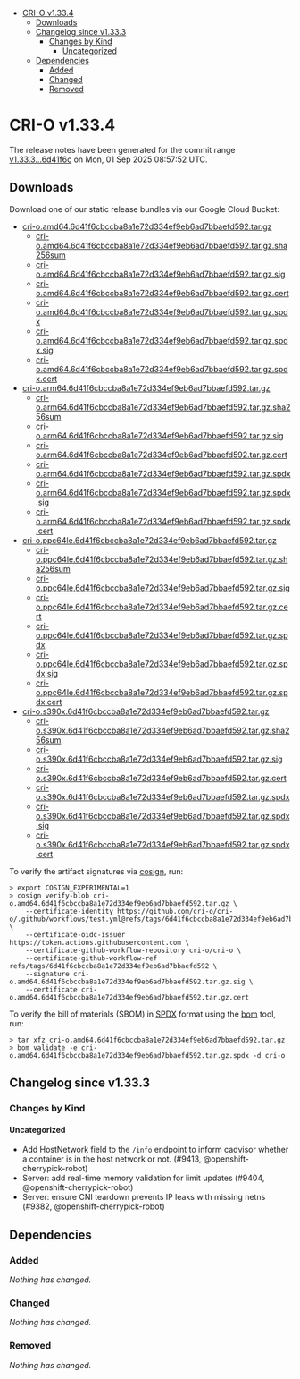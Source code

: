 - [CRI-O v1.33.4](#cri-o-v1334)
  - [Downloads](#downloads)
  - [Changelog since v1.33.3](#changelog-since-v1333)
    - [Changes by Kind](#changes-by-kind)
      - [Uncategorized](#uncategorized)
  - [Dependencies](#dependencies)
    - [Added](#added)
    - [Changed](#changed)
    - [Removed](#removed)

# CRI-O v1.33.4

The release notes have been generated for the commit range
[v1.33.3...6d41f6c](https://github.com/cri-o/cri-o/compare/v1.33.3...v1.33.4) on Mon, 01 Sep 2025 08:57:52 UTC.

## Downloads

Download one of our static release bundles via our Google Cloud Bucket:

- [cri-o.amd64.6d41f6cbccba8a1e72d334ef9eb6ad7bbaefd592.tar.gz](https://storage.googleapis.com/cri-o/artifacts/cri-o.amd64.6d41f6cbccba8a1e72d334ef9eb6ad7bbaefd592.tar.gz)
  - [cri-o.amd64.6d41f6cbccba8a1e72d334ef9eb6ad7bbaefd592.tar.gz.sha256sum](https://storage.googleapis.com/cri-o/artifacts/cri-o.amd64.6d41f6cbccba8a1e72d334ef9eb6ad7bbaefd592.tar.gz.sha256sum)
  - [cri-o.amd64.6d41f6cbccba8a1e72d334ef9eb6ad7bbaefd592.tar.gz.sig](https://storage.googleapis.com/cri-o/artifacts/cri-o.amd64.6d41f6cbccba8a1e72d334ef9eb6ad7bbaefd592.tar.gz.sig)
  - [cri-o.amd64.6d41f6cbccba8a1e72d334ef9eb6ad7bbaefd592.tar.gz.cert](https://storage.googleapis.com/cri-o/artifacts/cri-o.amd64.6d41f6cbccba8a1e72d334ef9eb6ad7bbaefd592.tar.gz.cert)
  - [cri-o.amd64.6d41f6cbccba8a1e72d334ef9eb6ad7bbaefd592.tar.gz.spdx](https://storage.googleapis.com/cri-o/artifacts/cri-o.amd64.6d41f6cbccba8a1e72d334ef9eb6ad7bbaefd592.tar.gz.spdx)
  - [cri-o.amd64.6d41f6cbccba8a1e72d334ef9eb6ad7bbaefd592.tar.gz.spdx.sig](https://storage.googleapis.com/cri-o/artifacts/cri-o.amd64.6d41f6cbccba8a1e72d334ef9eb6ad7bbaefd592.tar.gz.spdx.sig)
  - [cri-o.amd64.6d41f6cbccba8a1e72d334ef9eb6ad7bbaefd592.tar.gz.spdx.cert](https://storage.googleapis.com/cri-o/artifacts/cri-o.amd64.6d41f6cbccba8a1e72d334ef9eb6ad7bbaefd592.tar.gz.spdx.cert)
- [cri-o.arm64.6d41f6cbccba8a1e72d334ef9eb6ad7bbaefd592.tar.gz](https://storage.googleapis.com/cri-o/artifacts/cri-o.arm64.6d41f6cbccba8a1e72d334ef9eb6ad7bbaefd592.tar.gz)
  - [cri-o.arm64.6d41f6cbccba8a1e72d334ef9eb6ad7bbaefd592.tar.gz.sha256sum](https://storage.googleapis.com/cri-o/artifacts/cri-o.arm64.6d41f6cbccba8a1e72d334ef9eb6ad7bbaefd592.tar.gz.sha256sum)
  - [cri-o.arm64.6d41f6cbccba8a1e72d334ef9eb6ad7bbaefd592.tar.gz.sig](https://storage.googleapis.com/cri-o/artifacts/cri-o.arm64.6d41f6cbccba8a1e72d334ef9eb6ad7bbaefd592.tar.gz.sig)
  - [cri-o.arm64.6d41f6cbccba8a1e72d334ef9eb6ad7bbaefd592.tar.gz.cert](https://storage.googleapis.com/cri-o/artifacts/cri-o.arm64.6d41f6cbccba8a1e72d334ef9eb6ad7bbaefd592.tar.gz.cert)
  - [cri-o.arm64.6d41f6cbccba8a1e72d334ef9eb6ad7bbaefd592.tar.gz.spdx](https://storage.googleapis.com/cri-o/artifacts/cri-o.arm64.6d41f6cbccba8a1e72d334ef9eb6ad7bbaefd592.tar.gz.spdx)
  - [cri-o.arm64.6d41f6cbccba8a1e72d334ef9eb6ad7bbaefd592.tar.gz.spdx.sig](https://storage.googleapis.com/cri-o/artifacts/cri-o.arm64.6d41f6cbccba8a1e72d334ef9eb6ad7bbaefd592.tar.gz.spdx.sig)
  - [cri-o.arm64.6d41f6cbccba8a1e72d334ef9eb6ad7bbaefd592.tar.gz.spdx.cert](https://storage.googleapis.com/cri-o/artifacts/cri-o.arm64.6d41f6cbccba8a1e72d334ef9eb6ad7bbaefd592.tar.gz.spdx.cert)
- [cri-o.ppc64le.6d41f6cbccba8a1e72d334ef9eb6ad7bbaefd592.tar.gz](https://storage.googleapis.com/cri-o/artifacts/cri-o.ppc64le.6d41f6cbccba8a1e72d334ef9eb6ad7bbaefd592.tar.gz)
  - [cri-o.ppc64le.6d41f6cbccba8a1e72d334ef9eb6ad7bbaefd592.tar.gz.sha256sum](https://storage.googleapis.com/cri-o/artifacts/cri-o.ppc64le.6d41f6cbccba8a1e72d334ef9eb6ad7bbaefd592.tar.gz.sha256sum)
  - [cri-o.ppc64le.6d41f6cbccba8a1e72d334ef9eb6ad7bbaefd592.tar.gz.sig](https://storage.googleapis.com/cri-o/artifacts/cri-o.ppc64le.6d41f6cbccba8a1e72d334ef9eb6ad7bbaefd592.tar.gz.sig)
  - [cri-o.ppc64le.6d41f6cbccba8a1e72d334ef9eb6ad7bbaefd592.tar.gz.cert](https://storage.googleapis.com/cri-o/artifacts/cri-o.ppc64le.6d41f6cbccba8a1e72d334ef9eb6ad7bbaefd592.tar.gz.cert)
  - [cri-o.ppc64le.6d41f6cbccba8a1e72d334ef9eb6ad7bbaefd592.tar.gz.spdx](https://storage.googleapis.com/cri-o/artifacts/cri-o.ppc64le.6d41f6cbccba8a1e72d334ef9eb6ad7bbaefd592.tar.gz.spdx)
  - [cri-o.ppc64le.6d41f6cbccba8a1e72d334ef9eb6ad7bbaefd592.tar.gz.spdx.sig](https://storage.googleapis.com/cri-o/artifacts/cri-o.ppc64le.6d41f6cbccba8a1e72d334ef9eb6ad7bbaefd592.tar.gz.spdx.sig)
  - [cri-o.ppc64le.6d41f6cbccba8a1e72d334ef9eb6ad7bbaefd592.tar.gz.spdx.cert](https://storage.googleapis.com/cri-o/artifacts/cri-o.ppc64le.6d41f6cbccba8a1e72d334ef9eb6ad7bbaefd592.tar.gz.spdx.cert)
- [cri-o.s390x.6d41f6cbccba8a1e72d334ef9eb6ad7bbaefd592.tar.gz](https://storage.googleapis.com/cri-o/artifacts/cri-o.s390x.6d41f6cbccba8a1e72d334ef9eb6ad7bbaefd592.tar.gz)
  - [cri-o.s390x.6d41f6cbccba8a1e72d334ef9eb6ad7bbaefd592.tar.gz.sha256sum](https://storage.googleapis.com/cri-o/artifacts/cri-o.s390x.6d41f6cbccba8a1e72d334ef9eb6ad7bbaefd592.tar.gz.sha256sum)
  - [cri-o.s390x.6d41f6cbccba8a1e72d334ef9eb6ad7bbaefd592.tar.gz.sig](https://storage.googleapis.com/cri-o/artifacts/cri-o.s390x.6d41f6cbccba8a1e72d334ef9eb6ad7bbaefd592.tar.gz.sig)
  - [cri-o.s390x.6d41f6cbccba8a1e72d334ef9eb6ad7bbaefd592.tar.gz.cert](https://storage.googleapis.com/cri-o/artifacts/cri-o.s390x.6d41f6cbccba8a1e72d334ef9eb6ad7bbaefd592.tar.gz.cert)
  - [cri-o.s390x.6d41f6cbccba8a1e72d334ef9eb6ad7bbaefd592.tar.gz.spdx](https://storage.googleapis.com/cri-o/artifacts/cri-o.s390x.6d41f6cbccba8a1e72d334ef9eb6ad7bbaefd592.tar.gz.spdx)
  - [cri-o.s390x.6d41f6cbccba8a1e72d334ef9eb6ad7bbaefd592.tar.gz.spdx.sig](https://storage.googleapis.com/cri-o/artifacts/cri-o.s390x.6d41f6cbccba8a1e72d334ef9eb6ad7bbaefd592.tar.gz.spdx.sig)
  - [cri-o.s390x.6d41f6cbccba8a1e72d334ef9eb6ad7bbaefd592.tar.gz.spdx.cert](https://storage.googleapis.com/cri-o/artifacts/cri-o.s390x.6d41f6cbccba8a1e72d334ef9eb6ad7bbaefd592.tar.gz.spdx.cert)

To verify the artifact signatures via [cosign](https://github.com/sigstore/cosign), run:

```console
> export COSIGN_EXPERIMENTAL=1
> cosign verify-blob cri-o.amd64.6d41f6cbccba8a1e72d334ef9eb6ad7bbaefd592.tar.gz \
    --certificate-identity https://github.com/cri-o/cri-o/.github/workflows/test.yml@refs/tags/6d41f6cbccba8a1e72d334ef9eb6ad7bbaefd592 \
    --certificate-oidc-issuer https://token.actions.githubusercontent.com \
    --certificate-github-workflow-repository cri-o/cri-o \
    --certificate-github-workflow-ref refs/tags/6d41f6cbccba8a1e72d334ef9eb6ad7bbaefd592 \
    --signature cri-o.amd64.6d41f6cbccba8a1e72d334ef9eb6ad7bbaefd592.tar.gz.sig \
    --certificate cri-o.amd64.6d41f6cbccba8a1e72d334ef9eb6ad7bbaefd592.tar.gz.cert
```

To verify the bill of materials (SBOM) in [SPDX](https://spdx.org) format using the [bom](https://sigs.k8s.io/bom) tool, run:

```console
> tar xfz cri-o.amd64.6d41f6cbccba8a1e72d334ef9eb6ad7bbaefd592.tar.gz
> bom validate -e cri-o.amd64.6d41f6cbccba8a1e72d334ef9eb6ad7bbaefd592.tar.gz.spdx -d cri-o
```

## Changelog since v1.33.3

### Changes by Kind

#### Uncategorized
 - Add HostNetwork field to the `/info` endpoint to inform cadvisor whether a container is in the host network or not. (#9413, @openshift-cherrypick-robot)
 - Server: add real-time memory validation for limit updates (#9404, @openshift-cherrypick-robot)
 - Server: ensure CNI teardown prevents IP leaks with missing netns (#9382, @openshift-cherrypick-robot)

## Dependencies

### Added
_Nothing has changed._

### Changed
_Nothing has changed._

### Removed
_Nothing has changed._
